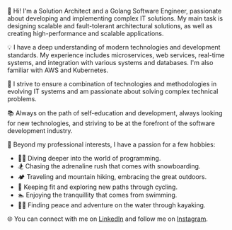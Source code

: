 👋 Hi! I'm a Solution Architect and a Golang Software Engineer, passionate about developing and implementing complex IT solutions. My main task is designing scalable and fault-tolerant architectural solutions, as well as creating high-performance and scalable applications.

💡 I have a deep understanding of modern technologies and development standards. My experience includes microservices, web services, real-time systems, and integration with various systems and databases. I'm also familiar with AWS and Kubernetes.

🚀 I strive to ensure a combination of technologies and methodologies in evolving IT systems and am passionate about solving complex technical problems.

📚 Always on the path of self-education and development, always looking for new technologies, and striving to be at the forefront of the software development industry.

🎯 Beyond my professional interests, I have a passion for a few hobbies:

- 👨‍💻 Diving deeper into the world of programming.
- 🏂 Chasing the adrenaline rush that comes with snowboarding.
- 🏕 Traveling and mountain hiking, embracing the great outdoors.
- 🚴 Keeping fit and exploring new paths through cycling.
- 🏊 Enjoying the tranquillity that comes from swimming.
- 🚣‍♀️ Finding peace and adventure on the water through kayaking.

🌐 You can connect with me on [LinkedIn](https://www.linkedin.com/in/4yvi/) and follow me on [Instagram](https://instagram.com/io4yvi).

